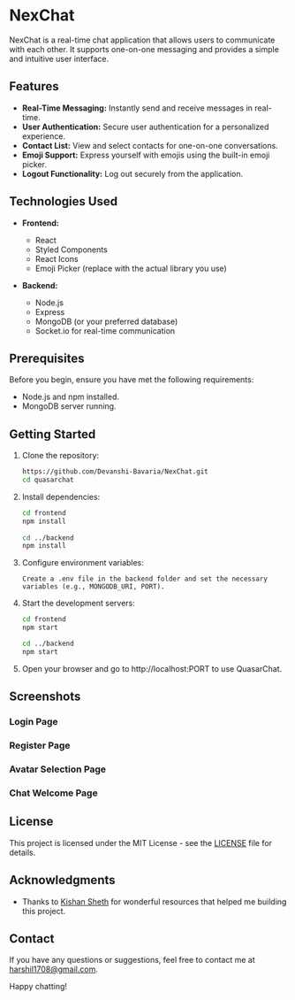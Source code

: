 # NexChat

NexChat is a real-time chat application that allows users to communicate with each other. It supports one-on-one messaging and provides a simple and intuitive user interface.

## Features

- **Real-Time Messaging:** Instantly send and receive messages in real-time.
- **User Authentication:** Secure user authentication for a personalized experience.
- **Contact List:** View and select contacts for one-on-one conversations.
- **Emoji Support:** Express yourself with emojis using the built-in emoji picker.
- **Logout Functionality:** Log out securely from the application.

## Technologies Used

- **Frontend:**
  - React
  - Styled Components
  - React Icons
  - Emoji Picker (replace with the actual library you use)

- **Backend:**
  - Node.js
  - Express
  - MongoDB (or your preferred database)
  - Socket.io for real-time communication

## Prerequisites

Before you begin, ensure you have met the following requirements:

- Node.js and npm installed.
- MongoDB server running.

## Getting Started

1. Clone the repository:

   ```bash
   https://github.com/Devanshi-Bavaria/NexChat.git
   cd quasarchat

2. Install dependencies:

   ```bash
   cd frontend
   npm install
    
   cd ../backend
   npm install
   ```
3. Configure environment variables:

   ```Create a .env file in the backend folder and set the necessary variables (e.g., MONGODB_URI, PORT).```
4. Start the development servers:

    ```bash
    cd frontend
    npm start
    
    cd ../backend
    npm start
    ```

5. Open your browser and go to http://localhost:PORT to use QuasarChat.

## Screenshots

### Login Page


### Register Page



### Avatar Selection Page



### Chat Welcome Page



## License

This project is licensed under the MIT License - see the [LICENSE](LICENSE) file for details.

## Acknowledgments

- Thanks to [Kishan Sheth](https://github.com/koolkishan/) for wonderful resources that helped me building this project.

## Contact

If you have any questions or suggestions, feel free to contact me at harshil1708@gmail.com.

Happy chatting!
